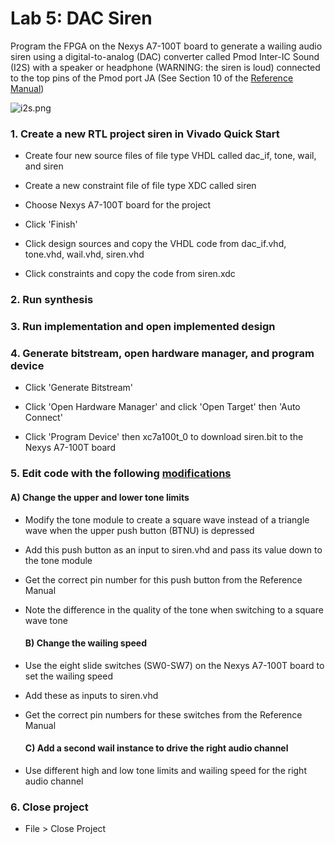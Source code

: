 # Lab 5: DAC Siren

Program the FPGA on the Nexys A7-100T board to generate a wailing audio siren using a digital-to-analog (DAC) converter called Pmod Inter-IC Sound (I2S) with a speaker or headphone (WARNING: the siren is loud) connected to the top pins of the Pmod port JA (See Section 10 of the [Reference Manual](https://reference.digilentinc.com/_media/reference/programmable-logic/nexys-a7/nexys-a7_rm.pdf))

![i2s.png](https://github.com/kevinwlu/dsd/blob/master/Nexys-A7/Lab-5/i2s.png)

### 1. Create a new RTL project siren in Vivado Quick Start

* Create four new source files of file type VHDL called dac_if, tone, wail, and siren

* Create a new constraint file of file type XDC called siren

* Choose Nexys A7-100T board for the project

* Click 'Finish'

* Click design sources and copy the VHDL code from dac_if.vhd, tone.vhd, wail.vhd, siren.vhd

* Click constraints and copy the code from siren.xdc

### 2. Run synthesis

### 3. Run implementation and open implemented design

### 4. Generate bitstream, open hardware manager, and program device

* Click 'Generate Bitstream'

* Click 'Open Hardware Manager' and click 'Open Target' then 'Auto Connect'

* Click 'Program Device' then xc7a100t_0 to download siren.bit to the Nexys A7-100T board

### 5. Edit code with the following [modifications](https://github.com/kevinwlu/dsd/tree/master/Nexys-A7/Lab-5/Modifications)


  #### A) Change the upper and lower tone limits

* Modify the tone module to create a square wave instead of a triangle wave when the upper push button (BTNU) is depressed

* Add this push button as an input to siren.vhd and pass its value down to the tone module

* Get the correct pin number for this push button from the Reference Manual

* Note the difference in the quality of the tone when switching to a square wave tone

  #### B) Change the wailing speed

* Use the eight slide switches (SW0-SW7) on the Nexys A7-100T board to set the wailing speed

* Add these as inputs to siren.vhd

* Get the correct pin numbers for these switches from the Reference Manual

  #### C) Add a second wail instance to drive the right audio channel

* Use different high and low tone limits and wailing speed for the right audio channel

### 6. Close project

* File > Close Project

